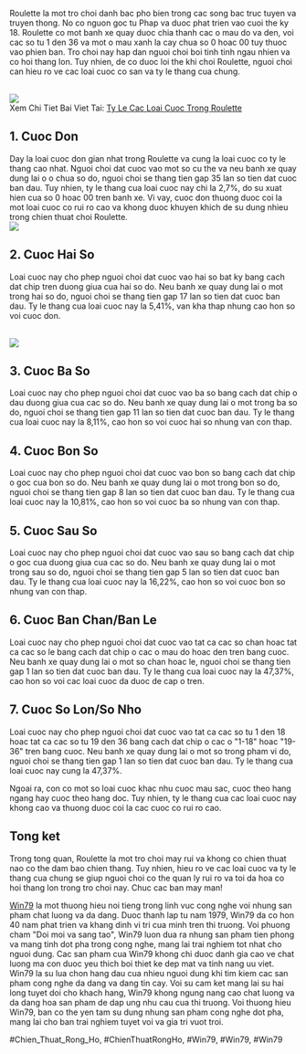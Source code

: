 <p>Roulette la mot tro choi danh bac pho bien trong cac song bac truc tuyen va truyen thong. No co nguon goc tu Phap va duoc phat trien vao cuoi the ky 18. Roulette co mot banh xe quay duoc chia thanh cac o mau do va den, voi cac so tu 1 den 36 va mot o mau xanh la cay chua so 0 hoac 00 tuy thuoc vao phien ban. Tro choi nay hap dan nguoi choi boi tinh tinh ngau nhien va co hoi thang lon. Tuy nhien, de co duoc loi the khi choi Roulette, nguoi choi can hieu ro ve cac loai cuoc co san va ty le thang cua chung.</p><br><img src="https://win79club1.com/wp-content/uploads/2025/04/Xac-suat-va-ty-le-thang-trong-roulette.png"></br>
Xem Chi Tiet Bai Viet Tai: <a href="https://win79club1.com/ty-le-cac-loai-cuoc-trong-roulette/">Ty Le Cac Loai Cuoc Trong Roulette</a><h2>1. Cuoc Don</h2><p>Day la loai cuoc don gian nhat trong Roulette va cung la loai cuoc co ty le thang cao nhat. Nguoi choi dat cuoc vao mot so cu the va neu banh xe quay dung lai o o chua so do, nguoi choi se thang tien gap 35 lan so tien dat cuoc ban dau. Tuy nhien, ty le thang cua loai cuoc nay chi la 2,7%, do su xuat hien cua so 0 hoac 00 tren banh xe. Vi vay, cuoc don thuong duoc coi la mot loai cuoc co rui ro cao va khong duoc khuyen khich de su dung nhieu trong chien thuat choi Roulette.<br><img src="https://win79club1.com/wp-content/uploads/2025/04/Xac-suat-va-ty-le-thang-trong-roulette.png"></br><h2>2. Cuoc Hai So</h2><p>Loai cuoc nay cho phep nguoi choi dat cuoc vao hai so bat ky bang cach dat chip tren duong giua cua hai so do. Neu banh xe quay dung lai o mot trong hai so do, nguoi choi se thang tien gap 17 lan so tien dat cuoc ban dau. Ty le thang cua loai cuoc nay la 5,41%, van kha thap nhung cao hon so voi cuoc don.</p><br><img src="https://win79club1.com/wp-content/uploads/2025/04/Cac-loai-cuoc-trong-roulette.png"></br><h2>3. Cuoc Ba So</h2><p>Loai cuoc nay cho phep nguoi choi dat cuoc vao ba so bang cach dat chip o dau duong giua cua cac so do. Neu banh xe quay dung lai o mot trong ba so do, nguoi choi se thang tien gap 11 lan so tien dat cuoc ban dau. Ty le thang cua loai cuoc nay la 8,11%, cao hon so voi cuoc hai so nhung van con thap.<h2>4. Cuoc Bon So</h2><p>Loai cuoc nay cho phep nguoi choi dat cuoc vao bon so bang cach dat chip o goc cua bon so do. Neu banh xe quay dung lai o mot trong bon so do, nguoi choi se thang tien gap 8 lan so tien dat cuoc ban dau. Ty le thang cua loai cuoc nay la 10,81%, cao hon so voi cuoc ba so nhung van con thap.</p><h2>5. Cuoc Sau So</h2><p>Loai cuoc nay cho phep nguoi choi dat cuoc vao sau so bang cach dat chip o goc cua duong giua cua cac so do. Neu banh xe quay dung lai o mot trong sau so do, nguoi choi se thang tien gap 5 lan so tien dat cuoc ban dau. Ty le thang cua loai cuoc nay la 16,22%, cao hon so voi cuoc bon so nhung van con thap.<h2>6. Cuoc Ban Chan/Ban Le</h2><p>Loai cuoc nay cho phep nguoi choi dat cuoc vao tat ca cac so chan hoac tat ca cac so le bang cach dat chip o cac o mau do hoac den tren bang cuoc. Neu banh xe quay dung lai o mot so chan hoac le, nguoi choi se thang tien gap 1 lan so tien dat cuoc ban dau. Ty le thang cua loai cuoc nay la 47,37%, cao hon so voi cac loai cuoc da duoc de cap o tren.</p><h2>7. Cuoc So Lon/So Nho</h2><p>Loai cuoc nay cho phep nguoi choi dat cuoc vao tat ca cac so tu 1 den 18 hoac tat ca cac so tu 19 den 36 bang cach dat chip o cac o "1-18" hoac "19-36" tren bang cuoc. Neu banh xe quay dung lai o mot so trong pham vi do, nguoi choi se thang tien gap 1 lan so tien dat cuoc ban dau. Ty le thang cua loai cuoc nay cung la 47,37%.</p><p>Ngoai ra, con co mot so loai cuoc khac nhu cuoc mau sac, cuoc theo hang ngang hay cuoc theo hang doc. Tuy nhien, ty le thang cua cac loai cuoc nay khong cao va thuong duoc coi la cac cuoc co rui ro cao.</p><h2>Tong ket</h2><p>Trong tong quan, Roulette la mot tro choi may rui va khong co chien thuat nao co the dam bao chien thang. Tuy nhien, hieu ro ve cac loai cuoc va ty le thang cua chung se giup nguoi choi co the quan ly rui ro va toi da hoa co hoi thang lon trong tro choi nay. Chuc cac ban may man!</p><p><a href="https://win79club1.com/">Win79</a> la mot thuong hieu noi tieng trong linh vuc cong nghe voi nhung san pham chat luong va da dang. Duoc thanh lap tu nam 1979, Win79 da co hon 40 nam phat trien va khang dinh vi tri cua minh tren thi truong. Voi phuong cham "Doi moi va sang tao", Win79 luon dua ra nhung san pham tien phong va mang tinh dot pha trong cong nghe, mang lai trai nghiem tot nhat cho nguoi dung. Cac san pham cua Win79 khong chi duoc danh gia cao ve chat luong ma con duoc yeu thich boi thiet ke dep mat va tinh nang uu viet. Win79 la su lua chon hang dau cua nhieu nguoi dung khi tim kiem cac san pham cong nghe da dang va dang tin cay. Voi su cam ket mang lai su hai long tuyet doi cho khach hang, Win79 khong ngung nang cao chat luong va da dang hoa san pham de dap ung nhu cau cua thi truong. Voi thuong hieu Win79, ban co the yen tam su dung nhung san pham cong nghe dot pha, mang lai cho ban trai nghiem tuyet voi va gia tri vuot troi.</p>
#Chien_Thuat_Rong_Ho, #ChienThuatRongHo, #Win79, #Win79, #Win79
